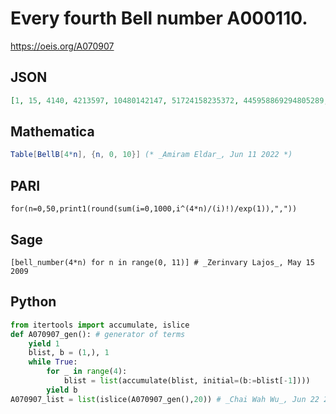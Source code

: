 # Every fourth Bell number A000110\.
https://oeis.org/A070907
## JSON
```JSON
[1, 15, 4140, 4213597, 10480142147, 51724158235372, 445958869294805289, 6160539404599934652455, 128064670049908713818925644, 3819714729894818339975525681317, 157450588391204931289324344702531067]
```
## Mathematica
```Mathematica
Table[BellB[4*n], {n, 0, 10}] (* _Amiram Eldar_, Jun 11 2022 *)
```
## PARI
```PARI
for(n=0,50,print1(round(sum(i=0,1000,i^(4*n)/(i)!)/exp(1)),","))
```
## Sage
```Sage
[bell_number(4*n) for n in range(0, 11)] # _Zerinvary Lajos_, May 15 2009
```
## Python
```Python
from itertools import accumulate, islice
def A070907_gen(): # generator of terms
    yield 1
    blist, b = (1,), 1
    while True:
        for _ in range(4):
            blist = list(accumulate(blist, initial=(b:=blist[-1])))
        yield b
A070907_list = list(islice(A070907_gen(),20)) # _Chai Wah Wu_, Jun 22 2022
```

